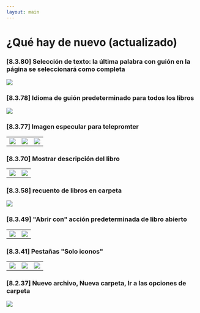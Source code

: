 ```yaml
---
layout: main
---
```


# ¿Qué hay de nuevo (actualizado)

### [8.3.80] Selección de texto: la última palabra con guión en la página se seleccionará como completa

<img class="i" src="8.3.80.png" />

### [8.3.78] Idioma de guión predeterminado para todos los libros

<img class="i" src="8.3.78.png" />

### [8.3.77] Imagen especular para telepromter

||||
|-|-|-|
|![](8.3.77c.jpg)|![](8.3.77a.jpg)|![](8.3.77b.jpg)|

### [8.3.70] Mostrar descripción del libro

|||
|-|-|
|![](8.3.70a.jpg)|![](8.3.70b.jpg)|


### [8.3.58] recuento de libros en carpeta

<img class="i" src="8.3.58.jpg" />

### [8.3.49] &quot;Abrir con&quot; acción predeterminada de libro abierto

|||
|-|-|
|![](8.3.49a.jpg)|![](8.3.49b.jpg)|


### [8.3.41] Pestañas &quot;Solo iconos&quot;

||||
|-|-|-|
|![](8.3.41a.jpg)|![](8.3.41b.jpg)|![](8.3.41c.jpg)|


### [8.2.37] Nuevo archivo, Nueva carpeta, Ir a las opciones de carpeta

<img class="i" src="8.2.37.jpg" />
